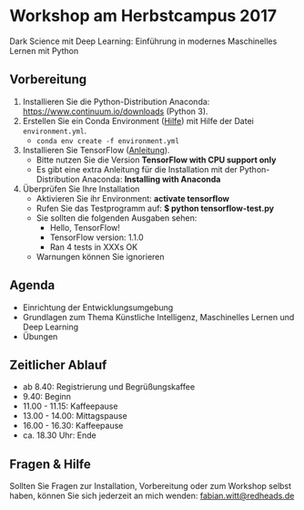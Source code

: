 # Workshop am Herbstcampus 2017
Dark Science mit Deep Learning: Einführung in modernes Maschinelles Lernen mit Python

## Vorbereitung

1. Installieren Sie die Python-Distribution Anaconda: https://www.continuum.io/downloads (Python 3).
2. Erstellen Sie ein Conda Environment ([Hilfe](https://conda.io/docs/using/envs.html)) mit Hilfe der Datei `environment.yml`.
    * `conda env create -f environment.yml`
3. Installieren Sie TensorFlow ([Anleitung](https://www.tensorflow.org/install/)). 
    * Bitte nutzen Sie die Version **TensorFlow with CPU support only**
    * Es gibt eine extra Anleitung für die Installation mit der Python-Distribution Anaconda: **Installing with Anaconda**
4. Überprüfen Sie Ihre Installation
    * Aktivieren Sie ihr Environment: **activate tensorflow**
    * Rufen Sie das Testprogramm auf: **$ python tensorflow-test.py**
    * Sie sollten die folgenden Ausgaben sehen: 
        * Hello, TensorFlow!
        * TensorFlow version: 1.1.0
        * Ran 4 tests in XXXs OK
    * Warnungen können Sie ignorieren
    
## Agenda
* Einrichtung der Entwicklungsumgebung
* Grundlagen zum Thema Künstliche Intelligenz, Maschinelles Lernen und Deep Learning
* Übungen

## Zeitlicher Ablauf
* ab 8.40: Registrierung und Begrüßungskaffee
* 9.40: Beginn
* 11.00 - 11.15: Kaffeepause
* 13.00 - 14.00: Mittagspause
* 16.00 - 16.30: Kaffeepause
* ca. 18.30 Uhr: Ende
    
    
## Fragen & Hilfe
Sollten Sie Fragen zur Installation, Vorbereitung oder zum Workshop selbst haben, können Sie sich jederzeit an mich wenden: fabian.witt@redheads.de

